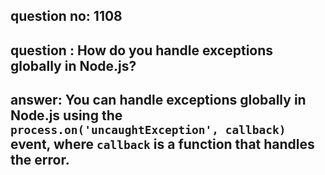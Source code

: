 
      
## question no: 1108

## question : How do you handle exceptions globally in Node.js?

## answer: You can handle exceptions globally in Node.js using the `process.on('uncaughtException', callback)` event, where `callback` is a function that handles the error.
      
